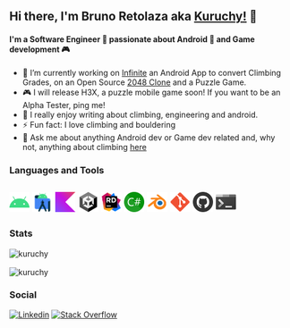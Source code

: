 ## Hi there, I'm Bruno Retolaza aka [Kuruchy!](https://kuruchy.github.io) 👋
#### I'm a Software Engineer 🤖 passionate about Android 📱 and Game development 🎮

- 🔭 I’m currently working on [Infinite](https://github.com/Kuruchy/Infinite) an Android App to convert Climbing Grades, on an Open Source [2048 Clone](https://github.com/Kuruchy/2048) and a Puzzle Game.
- 🎮 I will release H3X, a puzzle mobile game soon! If you want to be an Alpha Tester, ping me!
- 🌱 I really enjoy writing about climbing, engineering and android.
- ⚡ Fun fact: I love climbing and bouldering
- 💬 Ask me about anything Android dev or Game dev related and, why not, anything about climbing [here](https://github.com/kuruchy/kuruchy/issues)

### **Languages and Tools**
<code><img height="36" src="https://raw.githubusercontent.com/github/explore/80688e429a7d4ef2fca1e82350fe8e3517d3494d/topics/android/android.png"></code>
<code><img height="36" src="https://raw.githubusercontent.com/Kuruchy/Kuruchy/master/data/android_stdudio.svg"></code>
<code><img height="36" src="https://raw.githubusercontent.com/github/explore/80688e429a7d4ef2fca1e82350fe8e3517d3494d/topics/kotlin/kotlin.png"></code>
<code><img height="36" src="https://raw.githubusercontent.com/Kuruchy/Kuruchy/master/data/unity.png"></code>
<code><img height="36" src="https://raw.githubusercontent.com/Kuruchy/Kuruchy/master/data/rider.png"></code>
<code><img height="36" src="https://raw.githubusercontent.com/github/explore/80688e429a7d4ef2fca1e82350fe8e3517d3494d/topics/csharp/csharp.png"></code>
<code><img height="36" src="https://raw.githubusercontent.com/Kuruchy/Kuruchy/master/data/blender.png"></code>
<code><img height="36" src="https://raw.githubusercontent.com/Kuruchy/Kuruchy/master/data/git.svg"></code>
<code><img height="36" src="https://raw.githubusercontent.com/Kuruchy/Kuruchy/master/data/github.png"></code>
<code><img height="36" src="https://raw.githubusercontent.com/Kuruchy/Kuruchy/master/data/windows_terminal.png"></code>
---

### **Stats**
<p><img align="center" src="https://github-readme-streak-stats.herokuapp.com/?user=kuruchy&theme=gruvbox" alt="kuruchy" /></p>
<p><img align="center" src="https://github-profile-trophy.vercel.app/?username=kuruchy&theme=gruvbox&row=2&column=3&rank=SECRET,S,SS,SSS,A,AA,AAA" alt="kuruchy" /></p>

### **Social**
[![Linkedin](https://img.shields.io/badge/-LinkedIn-222222?style=for-the-badge&logo=Linkedin&logoColor=white&link=https://www.linkedin.com/in/bruno-retolaza/)](https://www.linkedin.com/in/bruno-retolaza/)
[![Stack Overflow](https://img.shields.io/badge/-Stack%20Overflow-222222?style=for-the-badge&logo=stack-overflow&logoColor=white&link=https://stackoverflow.com/users/8567562/kuruchy)](https://stackoverflow.com/users/8567562/kuruchy)
